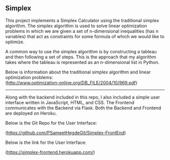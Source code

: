 ## Simplex

This project implements a Simplex Calculator using the traditional simplex algorithm. The simplex algorithm is used to solve linear optimization problems in which we are given a set of n-dimensional inequalities (has n variables) that act as constraints for some formula of which we would like to optimize.

A common way to use the simplex algorithm is by constructing a tableau and then following a set of steps. This is the approach that my algorithm takes where the tableau is represented as an n-dimensional list in Python.

Below is information about the traditional simplex algorithm and linear optimization problems:  
(http://www.optimization-online.org/DB_FILE/2004/10/969.pdf)

---

Along with the backend included in this repo, I also included a simple user interface written in JavaScript, HTML, and CSS. The Frontend communicates with the Backend via Flask. Both the Backend and Frontend are deployed on Heroku.

Below is the Git Repo for the User Interface:

(https://github.com/PSameetHegdeGit/Simplex-FrontEnd)

Below is the link for the User Interface:

(https://simplex-frontend.herokuapp.com/)
